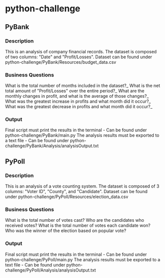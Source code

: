 # python-challenge

## PyBank
### Description
This is an analysis of company financial records. The dataset is composed of two columns: "Date" and "Profit/Losses".
Dataset can be found under python-challenge/PyBank/Resources/budget_data.csv

### Business Questions 
What is the total number of months included in the dataset?_
What is the net total amount of "Profit/Losses" over the entire period?_
What are the monthly changes in profit, and what is the average of those changes?_
What was the greatest increase in profits and what month did it occur?_
What was the greatest decrease in profits and what month did it occur?_

### Output
Final script must print the results in the terminal - Can be found under python-challenge/PyBank/main.py
The analysis results must be exported to a text file - Can be found under python-challenge/PyBank/Analysis/analysisOutput.txt



## PyPoll
### Description
This is an analysis of a vote counting system. The dataset is composed of 3 columns: "Voter ID", "County", and "Candidate".
Dataset can be found under python-challenge/PyPoll/Resources/election_data.csv

### Business Questions
What is the total number of votes cast?
Who are the candidates who received votes?
What is the total number of votes each candidate won?
Who was the winner of the election based on popular vote?

### Output
Final script must print the results in the terminal - Can be found under python-challenge/PyPoll/main.py
The analysis results must be exported to a text file - Can be found under python-challenge/PyPoll/Analysis/analysisOutput.txt

